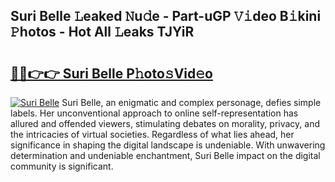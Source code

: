 ## Suri Belle 𝙻eaked 𝙽u𝚍e - Part-uGP 𝚅𝚒deo B𝚒kini 𝙿hotos - Hot All 𝙻eaks TJYiR

# <h2><a href="http://ld2g3y.urlbe.top/?page=Suri+Belle">🔗🔗👉👉 Suri Belle P𝚑oto𝚜Vid𝚎o</a></h2>

[![Suri Belle](https://i.imgur.com/eBuTRDB.gif)](http://ld2g3y.urlbe.top/?page=Suri+Belle)
Suri Belle, an enigmatic and complex personage, defies simple labels. Her unconventional approach to online self-representation has allured and offended viewers, stimulating debates on morality, privacy, and the intricacies of virtual societies. Regardless of what lies ahead, her significance in shaping the digital landscape is undeniable. With unwavering determination and undeniable enchantment, Suri Belle impact on the digital community is significant.
